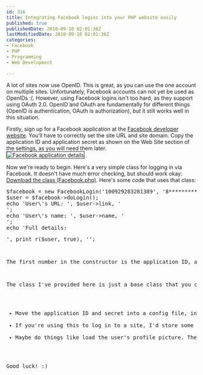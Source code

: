 ```yaml
---
id: 316
title: Integrating Facebook logins into your PHP website easily
published: true
publishedDate: 2010-09-10 02:01:36Z
lastModifiedDate: 2010-09-10 02:01:36Z
categories:
- Facebook
- PHP
- Programming
- Web Development

---
```


<p>A lot of sites now use OpenID. This is great, as you can use the one account on multiple sites. Unfortunately, Facebook accounts can not yet be used as OpenIDs :(. However, using Facebook logins isn't too hard, as they support using OAuth 2.0. OpenID and OAuth are fundamentally for different things (OpenID is authentication, OAuth is authorization), but it still works well in this situation. </p>
<p>Firstly, sign up for a Facebook application at the <a href="http://facebook.com/developer/">Facebook developer website</a>.  You'll have to correctly set the site URL and site domain. Copy the application ID and application secret as shown on the Web Site section of the settings, as you will need them later. <!--more--><br />
<img src="http://ss.dan.cx/2010/09/05-16.15.54.png" alt="Facebook application details" border="1" /></p>
<p>Now we're ready to begin. Here's a very simple class for logging in via Facebook. It doesn't have much error checking, but should work okay: <a href="http://dan.cx/blog/wp-content/uploads/2010/09/facebook.txt">Download the class (Facebook.php)</a>. Here's some code that uses that class:<br />
<pre class="brush: php">
$facebook = new FacebookLogin('100929283281389', '8*******************************1');
$user = $facebook->doLogin();
echo 'User\'s URL: ', $user->link, '<br />';
echo 'User\'s name: ', $user->name, '<br />';
echo 'Full details:<br /><pre>', print_r($user, true), '</ pre>';
</pre></p>
<p>The first number in the constructor is the application ID, and the second one is the application secret (remember these from earlier? Here's where you use them!). Stick both the class and the little code snippet above into a .php file, and access it. If everything works correctly, you'll be able to hit that file to log in via Facebook, and get the user's details after logging in. <a href="http://stuff.dan.cx/facebook/login_test/">Here's a demo to show you how it works</a>. The idea now is you save the file as something like "FacebookLogin.php", and add a "Log in using Facebook" link on your site that goes to it :).</p>
<p>The class I've provided here is just a base class that you can base your own code on. What you do now is up to you. Here's some suggestions:</p>
<ul>
<li>Move the application ID and secret into a config file, instead of hard-coded like above</li>
<li>If you're using this to log in to a site, I'd store some of the user's details (like name, URL and Facebook ID) in session variables. </li>
<li>Maybe do things like load the user's profile picture. The access token retrieved at this line: <strong>$this->access_token = $result_array['access_token'];</strong> can be used to access pretty much anything on Facebook, as long as the user has given permission. Take a look at <a href="http://stuff.dan.cx/facebook/login_test/">the demo</a> to see what info you can get by default</li>
</ul>
<p>Good luck! :)</p>

